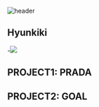![header](https://capsule-render.vercel.app/api?type=waving&color=auto&height=300&section=header&text=HYUNKIKI%20Profile&fontSize=50)

## Hyunkiki
-<img src="https://img.shields.io/badge/react-3178C6?style=flat&logo=react&logoColor=white"/>
## PROJECT1: PRADA

## PROJECT2: GOAL

<!--
**hyunkiki/hyunkiki** is a ✨ _special_ ✨ repository because its `README.md` (this file) appears on your GitHub profile.

Here are some ideas to get you started:

- 🔭 I’m currently working on ...
- 🌱 I’m currently learning ...
- 👯 I’m looking to collaborate on ...
- 🤔 I’m looking for help with ...
- 💬 Ask me about ...
- 📫 How to reach me: ...
- 😄 Pronouns: ...
- ⚡ Fun fact: ...
-->
